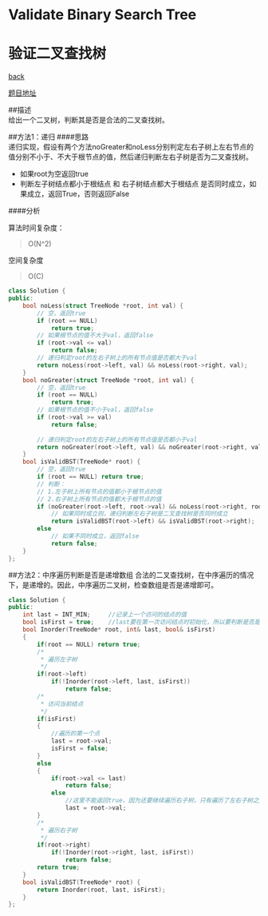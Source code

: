 ﻿# Validate Binary Search Tree
# 验证二叉查找树

[back](https://github.com/zzzvvvxxxd/BuluCoding/blob/master/BinaryTree/index.md)


[题目地址](https://leetcode.com/problems/validate-binary-search-tree/)

##描述  
给出一个二叉树，判断其是否是合法的二叉查找树。  

##方法1：递归
####思路  
递归实现，假设有两个方法noGreater和noLess分别判定左右子树上左右节点的值分别不小于、不大于根节点的值，然后递归判断左右子树是否为二叉查找树。  
* 如果root为空返回true
* 判断左子树结点都小于根结点 和 右子树结点都大于根结点 是否同时成立，如果成立，返回True，否则返回False

####分析

算法时间复杂度：  
> O(N^2)  

空间复杂度
> O(C)  

```C++
class Solution {
public:
    bool noLess(struct TreeNode *root, int val) {
        // 空，返回true
        if (root == NULL)
            return true;
        // 如果根节点的值不大于val，返回false
        if (root->val <= val)
            return false;
        // 递归判定root的左右子树上的所有节点值是否都大于val
        return noLess(root->left, val) && noLess(root->right, val);
    }
    bool noGreater(struct TreeNode *root, int val) {
        // 空，返回true
        if (root == NULL)
            return true;
        // 如果根节点的值不小于val，返回false
        if (root->val >= val)
            return false;
    
        // 递归判定root的左右子树上的所有节点值是否都小于val
        return noGreater(root->left, val) && noGreater(root->right, val);
    }
    bool isValidBST(TreeNode* root) {
        // 空，返回true
        if (root == NULL) return true;
        // 判断：
        // 1.左子树上所有节点的值都小于根节点的值
        // 2.右子树上所有节点的值都大于根节点的值
        if (noGreater(root->left, root->val) && noLess(root->right, root->val))
            // 如果同时成立则，递归判断左右子树是二叉查找树是否同时成立
            return isValidBST(root->left) && isValidBST(root->right);
        else
            // 如果不同时成立，返回false
            return false;
    }
};
```

##方法2：中序遍历判断是否是递增数组
合法的二叉查找树，在中序遍历的情况下，是递增的。因此，中序遍历二叉树，检查数组是否是递增即可。  

```C++
class Solution {
public:
    int last = INT_MIN;		//记录上一个访问的结点的值
    bool isFirst = true;	//last要在第一次访问结点时初始化，所以要判断是否是第一次访问结点
    bool Inorder(TreeNode* root, int& last, bool& isFirst)
    {
        if(root == NULL) return true;
        /*
		 * 遍历左子树
		 */
        if(root->left)
            if(!Inorder(root->left, last, isFirst))
                return false;
        /*
		 * 访问当前结点
		 */
        if(isFirst)
        {
            //遍历的第一个点
            last = root->val;
            isFirst = false;
        }
        else
        {
            if(root->val <= last)
                return false;
            else
                //这里不能返回true，因为还要继续遍历右子树，只有遍历了左右子树之后，才可以return true
                last = root->val;
        }
        /*
		 * 遍历右子树
		 */
        if(root->right)
            if(!Inorder(root->right, last, isFirst))
                return false;
        return true;
    }
    bool isValidBST(TreeNode* root) {
        return Inorder(root, last, isFirst);
    }
};
```  
